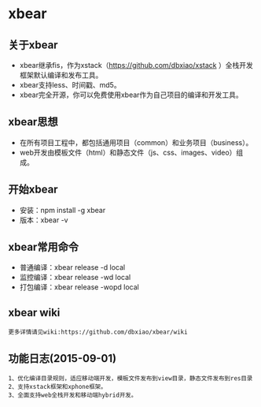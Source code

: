 # xbear

## 关于xbear

* xbear继承fis，作为xstack（https://github.com/dbxiao/xstack ）全栈开发框架默认编译和发布工具。
* xbear支持less、时间戳、md5。
* xbear完全开源，你可以免费使用xbear作为自己项目的编译和开发工具。

## xbear思想

* 在所有项目工程中，都包括通用项目（common）和业务项目（business）。
* web开发由模板文件（html）和静态文件（js、css、images、video）组成。

## 开始xbear

* 安装：npm install -g xbear
* 版本：xbear -v

## xbear常用命令

* 普通编译：xbear release -d local
* 监控编译：xbear release -wd local
* 打包编译：xbear release -wopd local

## xbear wiki

	更多详情请见wiki:https://github.com/dbxiao/xbear/wiki


## 功能日志(2015-09-01)

	1、优化编译目录规则，适应移动端开发，模板文件发布到view目录，静态文件发布到res目录
	2、支持xstack框架和xphone框架。
	3、全面支持web全栈开发和移动端hybrid开发。